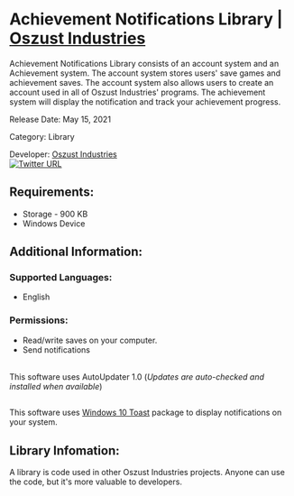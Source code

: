 # Achievement Notifications Library | [Oszust Industries](https://github.com/Oszust-Industries)

Achievement Notifications Library consists of an account system and an Achievement system. The account system stores users' save games and achievement saves. The account system also allows users to create an account used in all of Oszust Industries' programs. The achievement system will display the notification and track your achievement progress.

Release Date: May 15, 2021

Category: Library

Developer: [Oszust Industries](https://github.com/Oszust-Industries)
<br /> [![Twitter URL](https://img.shields.io/twitter/url/https/twitter.com/bukotsunikki.svg?style=social&label=Follow%20%40OszustOS)](https://twitter.com/OszustOS)

## Requirements:

* Storage - 900 KB
* Windows Device

## Additional Information:

### Supported Languages:
* English

### Permissions: 
* Read/write saves on your computer.
* Send notifications

<br /> This software uses AutoUpdater 1.0 (*Updates are auto-checked and installed when available*)

##

This software uses [Windows 10 Toast](https://pypi.org/project/win10toast/) package to display notifications on your system.


## Library Infomation:

A library is code used in other Oszust Industries projects. Anyone can use the code, but it's more valuable to developers.

